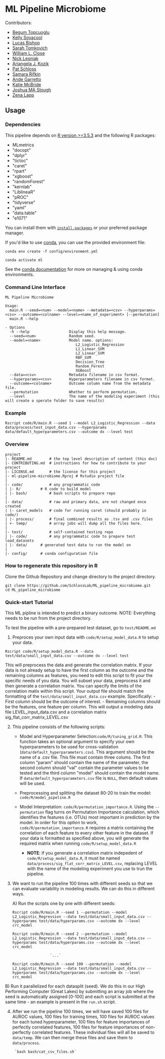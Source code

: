 # ML Pipeline Microbiome

Contributors:
- [Begum Topcuoglu](https://github.com/BTopcuoglu)
- [Kelly Sovacool](https://github.com/kelly-sovacool)
- [Lucas Bishop](https://github.com/lucas-bishop)
- [Sarah Tomkovich](https://github.com/tomkoset)
- [William L. Close](https://github.com/wclose)
- [Nick Lesniak](https://github.com/nlesniak)
- [Ariangela J. Kozik](https://github.com/aj-kozik)
- [Pat Schloss](https://github.com/pschloss)
- [Samara Rifkin](https://github.com/sbrifkin)
- [Ande Garretto](https://github.com/agarretto96)
- [Katie McBride](https://github.com/ktmcb)
- [Joshua MA Stough](https://github.com/jmastough)
- [Zena Lapp](https://github.com/zenalapp)

## Usage

### Dependencies

This pipeline depends on [R version >=3.5.3](https://www.r-project.org/) and the following R packages:


- MLmetrics
- "docopt"
- "dplyr"
- "tictoc"
- "caret"
- "rpart"
- "xgboost"
- "randomForest"
- "kernlab"
- "LiblineaR"
- "pROC"
- "tidyverse"
- "yaml"
- "data.table"
- "e1071"

You can install them with [`install.packages`](https://cran.r-project.org/doc/manuals/r-release/R-admin.html#Installing-packages) or your preferred package manager.

If you'd like to use [conda](https://conda.io/projects/conda/en/latest/), you can use the provided environment file:
```
conda env create -f config/environment.yml

conda activate ml
```

See the [conda documentation](https://conda.io/projects/conda/en/latest/user-guide/getting-started.html#managing-environments) for more on managing & using conda environments.

### Command Line Interface

```
ML Pipeline Microbiome

Usage:
  main.R --seed=<num> --model=<name> --metadata=<csv> --hyperparams=<csv> --outcome=<colname> --level=<name_of_experiment> [--permutation]
  main.R --help

- Options
  -h --help                  Display this help message.
  --seed=<num>               Random seed.
  --model=<name>             Model name. options:
                                L2_Logistic_Regression
                                L1_Linear_SVM
                                L2_Linear_SVM
                                RBF_SVM
                                Decision_Tree
                                Random_Forest
                                XGBoost
  --data=<csv>               Metadata filename in csv format.
  --hyperparams=<csv>        Hyperparameters filename in csv format.
  --outcome=<colname>        Outcome column name from the metadata file.
  --permutation              Whether to perform permutation.
  --level                    The name of the modeling experiment (this will create a sperate folder to save results)

```

### Example

```
Rscript code/R/main.R --seed 1 --model L2_Logistic_Regression --data data/process/test_input_data.csv --hyperparams data/default_hyperparameters.csv --outcome dx --level test
```

### Overview

	project
	|- README.md       	# the top level description of content (this doc)
	|- CONTRIBUTING.md	# instructions for how to contribute to your project
	|- LICENSE.md      	# the license for this project
  	|- ml-pipeline-microbiome.Rproj	# Rstudio project file  
  	|  
	|- code/          	# any programmatic code
	| |- R/    		# R code to build model
	| |- bash/     		# bash scripts to prepare repo
  	|  
	|- data/           	# raw and primary data, are not changed once created
	| |- caret_models	# code for running caret (should probably in code/)
	| |- process/     	# final combined results as .tsv and .csv files
	| +- temp/     		# array jobs will dump all the files here.
  	|  
  	|- test/          	# self-contained testing repo
  	| |- code/  		# any programmatic code to prepare test load_datasets
  	| |- data/		# generated test data to run the model on
  	|  
	|- config/		# conda configuration file


### How to regenerate this repository in R

Clone the Github Repository and change directory to the project directory.

```
git clone https://github.com/SchlossLab/ML_pipeline_microbiome.git
cd ML_pipeline_microbiome
```
### Quick-start Tutorial

This ML pipline is intended to predict a binary outcome.
NOTE: Everything needs to be run from the project directory.

To test the pipeline with a pre-prepared test dataset, go to `test/README.md`

1. Preproces your own input data with `code/R/setup_model_data.R` to setup your data. 
```
Rscript code/R/setup_model_data.R --data test/data/small_input_data.csv --outcome dx --level test 
```
This will preprocess the data and generate the correlation matrix. If your data is not already setup to have the first column as the outcome and the remaining columns as features, you need to edit this script to fit your the specific needs of you data. You will subset your data, preprocess it and then generate a correlation matrix. You can specify the limits of the correlation matix within this script. Your output file should match the formatting of the `test/data/small_input_data.csv` example.
Specifically:
	- First column should be the outcome of interest.
	- Remaining columns should be the features, one feature per column.
This will output a modeling data file LEVEL_input_data.csv and a correlation matrix sig_flat_corr_matrix_LEVEL.csv

2. This pipeline consists of the following scripts:

	* Model and Hyperparameter Selection:`code/R/tuning_grid.R`: This function takes an optional argument to specify your own hyperparameters to be used for cross-validation (`data/default_hyperparameters.csv`). This argument should be the name of a .csv file. This file must contain three colums. The first column "param" should contain the name of the parameter, the second column should "val" contain the parameter values to be tested and the third column "model" should contain the model name. If `data/default_hyperparameters.csv` file is `NULL`, then default values will be used.

	* Preprocessing and splitting the dataset 80-20 to train the model: `code/R/model_pipeline.R`

	* Model Interpretation: `code/R/permutation_importance.R`. Using the `--permutation` flag turns on Permutation Importance calculation, which identifies the features (i.e. OTUs) most important in prediction by the model. In order for this option to work, `code/R/permutation_importance.R` requires a matrix containing the correlation of each feature to every other feature in the dataset. If your data is formatted as specified above, you will generate the required matrix when running `code/R/setup_model_data.R` 

      -  **NOTE**: If you generate a correlation matrix indepedent of `code/R/setup_model_data.R`, it must be named `data/process/sig_flat_corr_matrix_LEVEL.csv`, replacing LEVEL with the name of the modeling experiment you use to trun the pipeline.

3. We want to run the pipeline 100 times with different seeds so that we can evaluate variability in modeling results. We can do this in different ways.

	A) Run the scripts one by one with different seeds:

	`Rscript code/R/main.R --seed 1 --permutation --model L2_Logistic_Regression --data test/data/small_input_data.csv --hyperparams test/data/hyperparams.csv --outcome dx --level crc_model`

	`Rscript code/R/main.R --seed 2 --permutation --model L2_Logistic_Regression --data test/data/small_input_data.csv --hyperparams test/data/hyperparams.csv --outcome dx --level crc_model`


						`...`

	`Rscript code/R/main.R --seed 100 --permutation --model L2_Logistic_Regression --data test/data/small_input_data.csv --hyperparams test/data/hyperparams.csv --outcome dx --level crc_model`

  B) Run it parallelized for each datasplit (seed). We do this in our High Performing Computer (Great Lakes) by submitting an array job where the seed is automatically assigned [0-100] and each script is submitted at the same time - an example is present in the `run.sh` script.


4. After we run the pipeline 100 times, we will have saved 100 files for AUROC values, 100 files for training times, 100 files for AUROC values for each tuned hyperparameter, 100 files for feature importances of perfectly correlated features, 100 files for feature importances of non-perfectly correlated features. These individual files will all be saved to `data/temp`. We can then merge these files and save them to `data/process`.

		`bash bash/cat_csv_files.sh`
